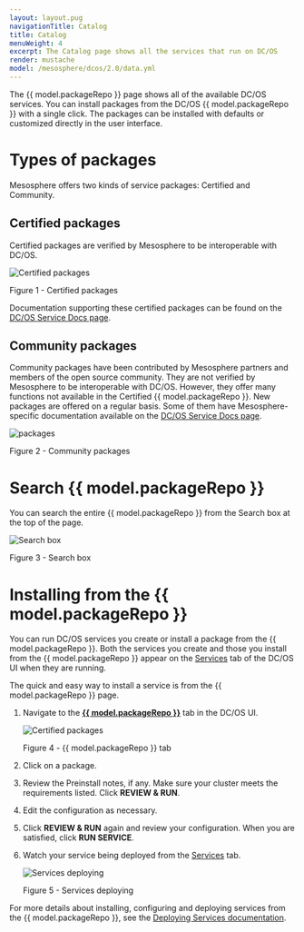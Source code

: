 ```yaml
---
layout: layout.pug
navigationTitle: Catalog
title: Catalog
menuWeight: 4
excerpt: The Catalog page shows all the services that run on DC/OS
render: mustache
model: /mesosphere/dcos/2.0/data.yml
---
```


The {{ model.packageRepo }} page shows all of the available DC/OS services. You can install packages from the DC/OS {{ model.packageRepo }} with a single click. The packages can be installed with defaults or customized directly in the user interface.

# Types of packages

Mesosphere offers two kinds of service packages: Certified and Community.

## Certified packages

Certified packages are verified by Mesosphere to be interoperable with DC/OS. 

![Certified packages](/mesosphere/dcos/2.0/img/GUI-Catalog-Certified-Services-1_14.png)

Figure 1 - Certified packages


Documentation supporting these certified packages can be found on the [DC/OS Service Docs page](/mesosphere/dcos/services/).

## Community packages

Community packages have been contributed by Mesosphere partners and members of the open source community. They are not verified by Mesosphere to be interoperable with DC/OS. However, they offer many functions not available in the Certified {{ model.packageRepo }}. New packages are offered on a regular basis. Some of them have Mesosphere-specific documentation available on the [DC/OS Service Docs page](/mesosphere/dcos/services/).

![packages](/mesosphere/dcos/2.0/img/GUI-Catalog-Community-Packages-1_14.png)

Figure 2 - Community packages

# Search {{ model.packageRepo }}

You can search the entire {{ model.packageRepo }} from the Search box at the top of the page.

![Search box](/mesosphere/dcos/2.0/img/GUI-Catalog-Search-1_14.png)

Figure 3 - Search box

# Installing from the {{ model.packageRepo }}

You can run DC/OS services you create or install a package from the {{ model.packageRepo }}. Both the services you create and those you install from the {{ model.packageRepo }} appear on the [Services](/mesosphere/dcos/2.0/gui/services/) tab of the DC/OS UI when they are running.

The quick and easy way to install a service is from the {{ model.packageRepo }} page. 

1.  Navigate to the [**{{ model.packageRepo }}**](/mesosphere/dcos/2.0/gui/catalog/) tab in the DC/OS UI.

    ![Certified packages](/mesosphere/dcos/2.0/img/GUI-Catalog-Certified-Services-1_14.png)

    Figure 4 - {{ model.packageRepo }} tab

1. Click on a package.
    
1. Review the Preinstall notes, if any. Make sure your cluster meets the requirements listed. Click **REVIEW & RUN**.
    
1. Edit the configuration as necessary. 

1. Click **REVIEW & RUN** again and review your configuration. When you are satisfied, click **RUN SERVICE**.

1. Watch your service being deployed from the [Services](/mesosphere/dcos/2.0/gui/services/) tab.

    ![Services deploying](/mesosphere/dcos/2.0/img/GUI-Services-Running_Services_View-1_12.png)

    Figure 5 - Services deploying

For more details about installing, configuring and deploying services from the {{ model.packageRepo }}, see the [Deploying Services documentation](/mesosphere/dcos/2.0/deploying-services/#dcos-services). 

